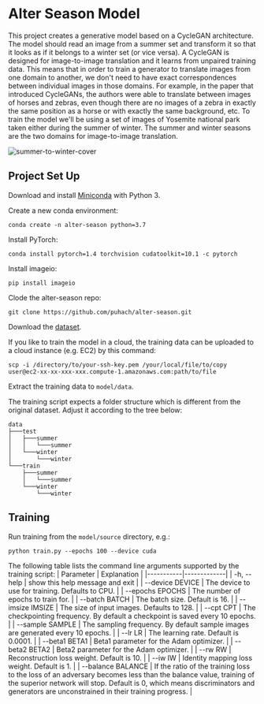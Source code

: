 # Alter Season Model

This project creates a generative model based on a CycleGAN architecture. The model should read an image from a summer set and transform it so that it looks as if it belongs to a winter set (or vice versa). A CycleGAN is designed for image-to-image translation and it learns from unpaired training data. This means that in order to train a generator to translate images from one domain to another, we don't need to have exact correspondences between individual images in those domains. For example, in the paper that introduced CycleGANs, the authors were able to translate between images of horses and zebras, even though there are no images of a zebra in exactly the same position as a horse or with exactly the same background, etc. To train the model we'll be using a set of images of Yosemite national park taken either during the summer of winter. The summer and winter seasons are the two domains for image-to-image translation.

![summer-to-winter-cover](./assets/cover.jpg)


## Project Set Up

Download and install [Miniconda](https://docs.conda.io/en/latest/miniconda.html) with Python 3.

Create a new conda environment:
```
conda create -n alter-season python=3.7
```

Install PyTorch:
```
conda install pytorch=1.4 torchvision cudatoolkit=10.1 -c pytorch
```

Install imageio:
```
pip install imageio
```

Clode the alter-season repo:
```
git clone https://github.com/puhach/alter-season.git
```

Download the [dataset](https://video.udacity-data.com/topher/2018/November/5be66e78_summer2winter-yosemite/summer2winter-yosemite.zip).


If you like to train the model in a cloud, the training data can be uploaded to a cloud instance (e.g. EC2) by this command:
```
scp -i /directory/to/your-ssh-key.pem /your/local/file/to/copy user@ec2-xx-xx-xxx-xxx.compute-1.amazonaws.com:path/to/file 
```

Extract the training data to `model/data`.

The training script expects a folder structure which is different from the original dataset. Adjust it according to the tree below:
```
data
├───test
│   ├───summer
│   │   └───summer
│   └───winter
│       └───winter
└───train
    ├───summer
    │   └───summer
    └───winter
        └───winter
```

## Training

Run training from the `model/source` directory, e.g.:
```
python train.py --epochs 100 --device cuda 
```

The following table lists the command line arguments supported by the training script:
| Parameter | Explanation |
|-----------|-------------|
|  -h, --help |        show this help message and exit |
|  --device DEVICE |   The device to use for training. Defaults to CPU. |
|  --epochs EPOCHS |   The number of epochs to train for. |
|  --batch BATCH |     The batch size. Default is 16. |
|  --imsize IMSIZE |   The size of input images. Defaults to 128. |
|  --cpt CPT |         The checkpointing frequency. By default a checkpoint is saved every 10 epochs. |
|  --sample SAMPLE |   The sampling frequency. By default sample images are  generated every 10 epochs. |
|  --lr LR |           The learning rate. Default is 0.0001. |
|  --beta1 BETA1 |     Beta1 parameter for the Adam optimizer. |
|  --beta2 BETA2 |     Beta2 parameter for the Adam optimizer. |
|  --rw RW |           Reconstruction loss weight. Default is 10. |
|  --iw IW |           Identity mapping loss weight. Default is 1. |
|  --balance BALANCE | If the ratio of the training loss to the loss of an  adversary becomes less than the balance value, training of the superior network will stop. Default is 0, which means discriminators and generators are unconstrained in their training progress. |


